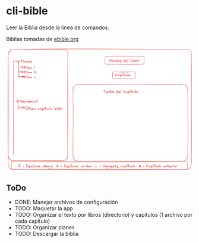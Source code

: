 # cli-bible

Leer la Biblia desde la línea de comandos.

Biblias tomadas de [ebible.org](https://ebible.org/find/)

![Bosquejo de la app](bosquejo.png)

## ToDo

- DONE: Manejar archivos de configuración
- TODO: Maquetar la app
- TODO: Organizar el texto por libros (directorio) y capítulos (1 archivo por
  cada capítulo)
- TODO: Organizar planes
- TODO: Descargar la biblia
